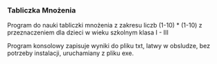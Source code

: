 ### Tabliczka Mnożenia
Program do nauki tabliczki mnożenia z zakresu liczb (1-10) * (1-10) z przeznaczeniem
dla dzieci w wieku szkolnym klasa I - III

Program konsolowy zapisuje wyniki do pliku txt, latwy w obsludze, bez potrzeby instalacji,
uruchamiany z pliku exe.
